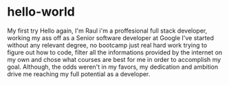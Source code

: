 # hello-world
My first try
Hello again, I'm Raul i'm a proffesional full stack developer, working my ass off as a Senior software developer at Google
I've started without any relevant degree, no bootcamp just real hard work trying to figure out how to code, filter all the informations provided by the internet on my own and chose what courses are best for me in order to accomplish my goal. Although, the odds weren't in my favors, my dedication and ambition drive me reaching my full potential as a developer. 
